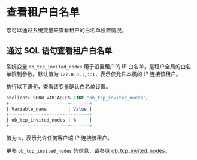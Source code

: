 查看租户白名单 
============================

您可以通过系统变量来查看租户的白名单设置情况。

通过 SQL 语句查看租户白名单 
-------------------------------------

系统变量 `ob_tcp_invited_nodes` 用于设置租户的 IP 白名单，是租户全局的白名单限制参数。默认值为 `127.0.0.1,::1`，表示仅允许本机的 IP 连接该租户。

执行以下语句，查看该变量确认白名单设置。

```sql
obclient> SHOW VARIABLES LIKE 'ob_tcp_invited_nodes';
+----------------------+-------+
| Variable_name        | Value |
+----------------------+-------+
| ob_tcp_invited_nodes | %     |
+----------------------+-------+
```



值为 `%`，表示允许任何客户端 IP 连接该租户。

更多 `ob_tcp_invited_nodes` 的信息，请参见 [ob_tcp_invited_nodes](../../13.reference-guide/2.system-variables/85.ob_tcp_invited_nodes.md)。
